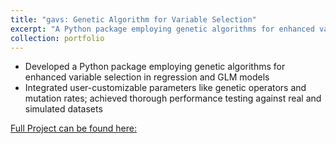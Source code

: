 ```yaml
---
title: "gavs: Genetic Algorithm for Variable Selection"
excerpt: "A Python package employing genetic algorithms for enhanced variable selection in regression and GLM models <br/><img src='/images/LASSO_comparison.png'>"
collection: portfolio
---
```

- Developed a Python package employing genetic algorithms for enhanced variable selection in regression and GLM models
- Integrated user-customizable parameters like genetic operators and mutation rates; achieved thorough performance testing against real and simulated datasets

[Full Project can be found here:](https://github.com/seanzhou1207/Genetic-Algorithm/blob/main/Report/final_report.pdf)

